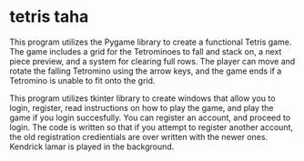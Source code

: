 # tetris taha
This program utilizes the Pygame library to create a functional Tetris game. The game includes a grid for the Tetrominoes to fall and stack on,
a next piece preview, and a system for clearing full rows.
The player can move and rotate the falling Tetromino using the arrow keys, and the game ends if a Tetromino is unable to fit onto the grid.

This program utilizes tkinter library to create windows that allow you to
login, register, read instructions on how to play the game, and play the game if
you login succesfully.
You can register an account, and proceed to login. The code is written so that if you
attempt to register another account, the old registration credientials are over written
with the newer ones.
Kendrick lamar is played in the background.
